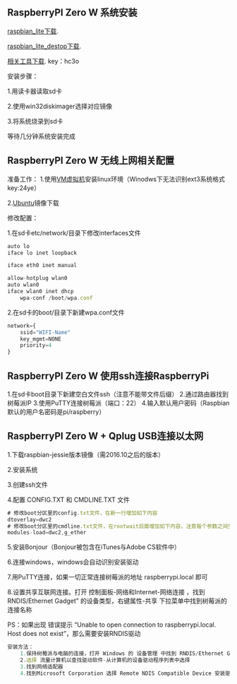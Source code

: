 

## RaspberryPI Zero W 系统安装
[raspbian_lite下载](https://downloads.raspberrypi.org/raspbian_lite/images/).

[raspbian_lite_destop下载](https://downloads.raspberrypi.org/raspbian/images/).

[相关工具下载](https://pan.baidu.com/s/1t4ZDyHNjRRUz8s_061OO4g). key：hc3o

安装步骤：

1.用读卡器读取sd卡

2.使用win32diskimager选择对应镜像

3.将系统烧录到sd卡

等待几分钟系统安装完成

## RaspberryPI Zero W 无线上网相关配置
准备工作：
1.使用[VM虚拟机](https://pan.baidu.com/s/1nKCUIUoV0sKJye5Xjfm0GQ)安装linux环境（Winodws下无法识别ext3系统格式 key:24ye）

2.[Ubuntu](https://www.ubuntu.com/download/desktop)镜像下载

修改配置：

1.在sd卡etc/network/目录下修改interfaces文件
```javascript
auto lo
iface lo inet loopback

iface eth0 inet manual

allow-hotplug wlan0
auto wlan0
iface wlan0 inet dhcp
    wpa-conf /boot/wpa.conf
```

2.在sd卡的boot/目录下新建wpa.conf文件
```javascript
network={
    ssid="WIFI-Name"
    key_mgmt=NONE
    priority=4
}
```

## RaspberryPI Zero W 使用ssh连接RaspberryPi
1.在sd卡boot目录下新建空白文件ssh（注意不能带文件后缀）
2.通过路由器找到树莓派IP
3.使用PuTTY连接树莓派（端口：22）
4.输入默认用户密码（Raspbian默认的用户名密码是pi/raspberry）


## RaspberryPI Zero W + Qplug USB连接以太网
1.下载raspbian-jessie版本镜像（需2016.10之后的版本）

2.安装系统

3.创建ssh文件

4.配置 CONFIG.TXT 和 CMDLINE.TXT 文件
```javascript
# 修改boot分区里的config.txt文件，在新一行增加如下内容
dtoverlay=dwc2
# 修改boot分区里的cmdline.txt文件，在rootwait后面增加如下内容，注意每个参数之间空格分开，且都是在同一行
modules-load=dwc2,g_ether
```

5.安装Bonjour（Bonjour被包含在iTunes与Adobe CS软件中）

6.连接windows，windows会自动识别安装驱动

7.用PuTTY连接，如果一切正常连接树莓派的地址 raspberrypi.local 即可

8.设置共享互联网连接。打开 控制面板-网络和Internet-网络连接 ，找到RNDIS/Ethernet Gadget” 的设备类型，右键属性-共享 下拉菜单中找到树莓派的连接名称

PS：如果出现 错误提示 “Unable to open connection to raspberrypi.local. Host does not exist”，那么需要安装RNDIS驱动

```javascript 
安装方法：
    1.保持树莓派与电脑的连接，打开 Windows 的 设备管理 中找到 RNDIS/Ethernet Gadget , 右键选择 更新驱动程序 。
    2.选择 流量计算机以查找驱动软件-从计算机的设备驱动程序列表中选择
    3.找到网络适配器  
    4.找到Microsoft Corporation 选择 Remote NDIS Compatible Device 安装驱动
```
    
    



